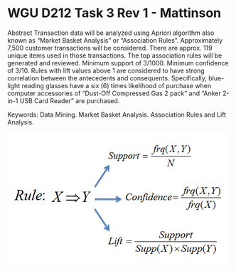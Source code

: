 # WGU D212 Task 3 Rev 1 - Mattinson

Abstract
Transaction data will be analyzed using Apriori algorithm also known as “Market Basket Analysis” or “Association Rules”. Approximately 7,500 customer transactions will be considered. There are approx. 119 unique items used in those transactions. The top association rules will be generated and reviewed. Minimum support of 3/1000. Minimum confidence of 3/10. Rules with lift values above 1 are considered to have strong correlation between the antecedents and consequents. Specifically, blue-light reading glasses have a six (6) times likelihood of purchase when computer accessories of “Dust-Off Compressed Gas 2 pack” and “Anker 2-in-1 USB Card Reader” are purchased.

Keywords: Data Mining. Market Basket Analysis. Association Rules and Lift Analysis. 



<img src="figures\metrics.png" alt="metrics">
